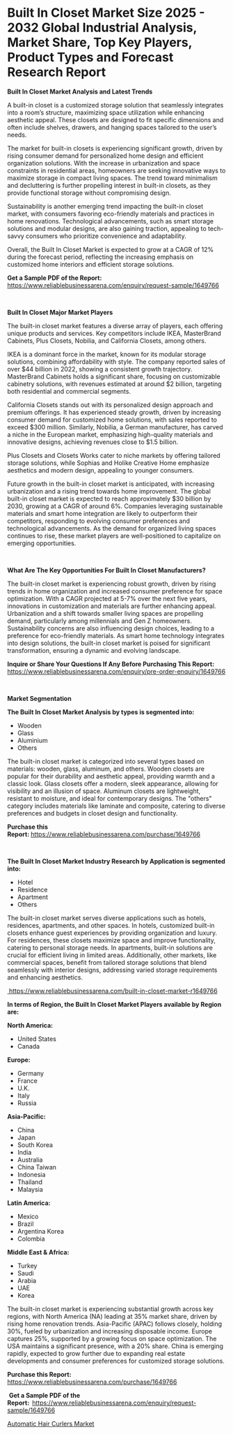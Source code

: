 <p><h1>Built In Closet Market Size 2025 - 2032 Global Industrial Analysis, Market Share, Top Key Players, Product Types and Forecast Research Report</h1></p><p><strong>Built In Closet Market Analysis and Latest Trends</strong></p>
<p><p>A built-in closet is a customized storage solution that seamlessly integrates into a room’s structure, maximizing space utilization while enhancing aesthetic appeal. These closets are designed to fit specific dimensions and often include shelves, drawers, and hanging spaces tailored to the user’s needs. </p><p>The market for built-in closets is experiencing significant growth, driven by rising consumer demand for personalized home design and efficient organization solutions. With the increase in urbanization and space constraints in residential areas, homeowners are seeking innovative ways to maximize storage in compact living spaces. The trend toward minimalism and decluttering is further propelling interest in built-in closets, as they provide functional storage without compromising design.</p><p>Sustainability is another emerging trend impacting the built-in closet market, with consumers favoring eco-friendly materials and practices in home renovations. Technological advancements, such as smart storage solutions and modular designs, are also gaining traction, appealing to tech-savvy consumers who prioritize convenience and adaptability. </p><p>Overall, the Built In Closet Market is expected to grow at a CAGR of 12% during the forecast period, reflecting the increasing emphasis on customized home interiors and efficient storage solutions.</p></p>
<p><strong>Get a Sample PDF of the Report:&nbsp;</strong> <a href="https://www.reliablebusinessarena.com/enquiry/request-sample/1649766?utm_campaign=2258&utm_medium=2&utm_source=Github&utm_content=ia&utm_term=07022025&utm_id=built-in-closet">https://www.reliablebusinessarena.com/enquiry/request-sample/1649766</a></p>
<p>&nbsp;</p>
<p><strong>Built In Closet Major Market Players</strong></p>
<p><p>The built-in closet market features a diverse array of players, each offering unique products and services. Key competitors include IKEA, MasterBrand Cabinets, Plus Closets, Nobilia, and California Closets, among others. </p><p>IKEA is a dominant force in the market, known for its modular storage solutions, combining affordability with style. The company reported sales of over $44 billion in 2022, showing a consistent growth trajectory. MasterBrand Cabinets holds a significant share, focusing on customizable cabinetry solutions, with revenues estimated at around $2 billion, targeting both residential and commercial segments.</p><p>California Closets stands out with its personalized design approach and premium offerings. It has experienced steady growth, driven by increasing consumer demand for customized home solutions, with sales reported to exceed $300 million. Similarly, Nobilia, a German manufacturer, has carved a niche in the European market, emphasizing high-quality materials and innovative designs, achieving revenues close to $1.5 billion.</p><p>Plus Closets and Closets Works cater to niche markets by offering tailored storage solutions, while Sophias and Holike Creative Home emphasize aesthetics and modern design, appealing to younger consumers. </p><p>Future growth in the built-in closet market is anticipated, with increasing urbanization and a rising trend towards home improvement. The global built-in closet market is expected to reach approximately $30 billion by 2030, growing at a CAGR of around 6%. Companies leveraging sustainable materials and smart home integration are likely to outperform their competitors, responding to evolving consumer preferences and technological advancements. As the demand for organized living spaces continues to rise, these market players are well-positioned to capitalize on emerging opportunities.</p></p>
<p>&nbsp;</p>
<p><strong>What Are The Key Opportunities For Built In Closet Manufacturers?</strong></p>
<p><p>The built-in closet market is experiencing robust growth, driven by rising trends in home organization and increased consumer preference for space optimization. With a CAGR projected at 5-7% over the next five years, innovations in customization and materials are further enhancing appeal. Urbanization and a shift towards smaller living spaces are propelling demand, particularly among millennials and Gen Z homeowners. Sustainability concerns are also influencing design choices, leading to a preference for eco-friendly materials. As smart home technology integrates into design solutions, the built-in closet market is poised for significant transformation, ensuring a dynamic and evolving landscape.</p></p>
<p><strong>Inquire or Share Your Questions If Any Before Purchasing This Report:</strong> <a href="https://www.reliablebusinessarena.com/enquiry/pre-order-enquiry/1649766?utm_campaign=2258&utm_medium=2&utm_source=Github&utm_content=ia&utm_term=07022025&utm_id=built-in-closet">https://www.reliablebusinessarena.com/enquiry/pre-order-enquiry/1649766</a></p>
<p>&nbsp;</p>
<p><strong>Market Segmentation</strong></p>
<p><strong>The Built In Closet Market Analysis by types is segmented into:</strong></p>
<p><ul><li>Wooden</li><li>Glass</li><li>Aluminium</li><li>Others</li></ul></p>
<p><p>The built-in closet market is categorized into several types based on materials: wooden, glass, aluminum, and others. Wooden closets are popular for their durability and aesthetic appeal, providing warmth and a classic look. Glass closets offer a modern, sleek appearance, allowing for visibility and an illusion of space. Aluminum closets are lightweight, resistant to moisture, and ideal for contemporary designs. The "others" category includes materials like laminate and composite, catering to diverse preferences and budgets in closet design and functionality.</p></p>
<p><strong>Purchase this Report:&nbsp;</strong><a href="https://www.reliablebusinessarena.com/purchase/1649766?utm_campaign=2258&utm_medium=2&utm_source=Github&utm_content=ia&utm_term=07022025&utm_id=built-in-closet">https://www.reliablebusinessarena.com/purchase/1649766</a></p>
<p>&nbsp;</p>
<p><strong>The Built In Closet Market Industry Research by Application is segmented into:</strong></p>
<p><ul><li>Hotel</li><li>Residence</li><li>Apartment</li><li>Others</li></ul></p>
<p><p>The built-in closet market serves diverse applications such as hotels, residences, apartments, and other spaces. In hotels, customized built-in closets enhance guest experiences by providing organization and luxury. For residences, these closets maximize space and improve functionality, catering to personal storage needs. In apartments, built-in solutions are crucial for efficient living in limited areas. Additionally, other markets, like commercial spaces, benefit from tailored storage solutions that blend seamlessly with interior designs, addressing varied storage requirements and enhancing aesthetics.</p></p>
<p><a href="https://www.reliablebusinessarena.com/built-in-closet-market-r1649766?utm_campaign=2258&utm_medium=2&utm_source=Github&utm_content=ia&utm_term=07022025&utm_id=built-in-closet">&nbsp;https://www.reliablebusinessarena.com/built-in-closet-market-r1649766</a></p>
<p><strong>In terms of Region, the Built In Closet Market Players available by Region are:</strong></p>
<p>
    <p> <strong> North America: </strong>
        <ul>
            <li>United States</li>
            <li>Canada</li>
        </ul>
        </p> 
    <p> <strong> Europe: </strong>
        <ul>
            <li>Germany</li>
            <li>France</li>
            <li>U.K.</li>
            <li>Italy</li>
            <li>Russia</li>
        </ul>
        </p> 
    <p> <strong> Asia-Pacific: </strong>
        <ul>
            <li>China</li>
            <li>Japan</li>
            <li>South Korea</li>
            <li>India</li>
            <li>Australia</li>
            <li>China Taiwan</li>
            <li>Indonesia</li>
            <li>Thailand</li>
            <li>Malaysia</li>
        </ul>
        </p> 
    <p> <strong> Latin America: </strong>
        <ul>
            <li>Mexico</li>
            <li>Brazil</li>
            <li>Argentina Korea</li>
            <li>Colombia</li>
        </ul>
        </p> 
    <p> <strong> Middle East & Africa: </strong>
        <ul>
            <li>Turkey</li>
            <li>Saudi</li>
            <li>Arabia</li>
            <li>UAE</li>
            <li>Korea</li>
        </ul>
    </p>
    </p>
<p><p>The built-in closet market is experiencing substantial growth across key regions, with North America (NA) leading at 35% market share, driven by rising home renovation trends. Asia-Pacific (APAC) follows closely, holding 30%, fueled by urbanization and increasing disposable income. Europe captures 25%, supported by a growing focus on space optimization. The USA maintains a significant presence, with a 20% share. China is emerging rapidly, expected to grow further due to expanding real estate developments and consumer preferences for customized storage solutions.</p></p>
<p><strong>Purchase this Report: </strong><a href="https://www.reliablebusinessarena.com/purchase/1649766?utm_campaign=2258&utm_medium=2&utm_source=Github&utm_content=ia&utm_term=07022025&utm_id=built-in-closet">https://www.reliablebusinessarena.com/purchase/1649766</a></p>
<p>&nbsp;<strong>Get a Sample PDF of the Report:&nbsp;&nbsp;</strong><a href="https://www.reliablebusinessarena.com/enquiry/request-sample/1649766?utm_campaign=2258&utm_medium=2&utm_source=Github&utm_content=ia&utm_term=07022025&utm_id=built-in-closet">https://www.reliablebusinessarena.com/enquiry/request-sample/1649766</a></p>
<p><strong></strong></p>
<p><p><a href="https://github.com/gullattedenna/Market-Research-Report-List-1/blob/main/automatic-hair-curlers-market.md?utm_campaign=2258&utm_medium=2&utm_source=Github&utm_content=ia&utm_term=07022025&utm_id=built-in-closet">Automatic Hair Curlers Market</a></p></p>